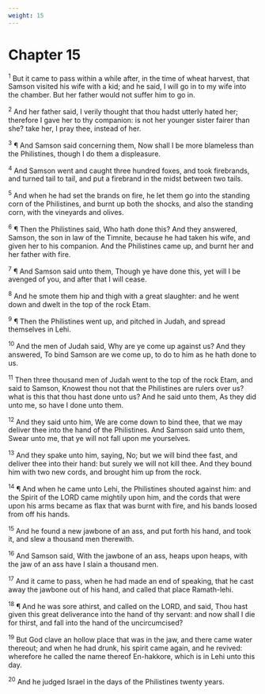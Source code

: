 ```yaml
---
weight: 15
---
```


# Chapter 15

<sup>1</sup> But it came to pass within a while after, in the time of wheat harvest, that Samson visited his wife with a kid; and he said, I will go in to my wife into the chamber. But her father would not suffer him to go in. 

<sup>2</sup> And her father said, I verily thought that thou hadst utterly hated her; therefore I gave her to thy companion: is not her younger sister fairer than she? take her, I pray thee, instead of her. 

<sup>3</sup> ¶ And Samson said concerning them, Now shall I be more blameless than the Philistines, though I do them a displeasure. 

<sup>4</sup> And Samson went and caught three hundred foxes, and took firebrands, and turned tail to tail, and put a firebrand in the midst between two tails. 

<sup>5</sup> And when he had set the brands on fire, he let them go into the standing corn of the Philistines, and burnt up both the shocks, and also the standing corn, with the vineyards and olives. 

<sup>6</sup> ¶ Then the Philistines said, Who hath done this? And they answered, Samson, the son in law of the Timnite, because he had taken his wife, and given her to his companion. And the Philistines came up, and burnt her and her father with fire. 

<sup>7</sup> ¶ And Samson said unto them, Though ye have done this, yet will I be avenged of you, and after that I will cease. 

<sup>8</sup> And he smote them hip and thigh with a great slaughter: and he went down and dwelt in the top of the rock Etam. 

<sup>9</sup> ¶ Then the Philistines went up, and pitched in Judah, and spread themselves in Lehi. 

<sup>10</sup> And the men of Judah said, Why are ye come up against us? And they answered, To bind Samson are we come up, to do to him as he hath done to us. 

<sup>11</sup> Then three thousand men of Judah went to the top of the rock Etam, and said to Samson, Knowest thou not that the Philistines are rulers over us? what is this that thou hast done unto us? And he said unto them, As they did unto me, so have I done unto them. 

<sup>12</sup> And they said unto him, We are come down to bind thee, that we may deliver thee into the hand of the Philistines. And Samson said unto them, Swear unto me, that ye will not fall upon me yourselves. 

<sup>13</sup> And they spake unto him, saying, No; but we will bind thee fast, and deliver thee into their hand: but surely we will not kill thee. And they bound him with two new cords, and brought him up from the rock. 

<sup>14</sup> ¶ And when he came unto Lehi, the Philistines shouted against him: and the Spirit of the LORD came mightily upon him, and the cords that were upon his arms became as flax that was burnt with fire, and his bands loosed from off his hands. 

<sup>15</sup> And he found a new jawbone of an ass, and put forth his hand, and took it, and slew a thousand men therewith. 

<sup>16</sup> And Samson said, With the jawbone of an ass, heaps upon heaps, with the jaw of an ass have I slain a thousand men. 

<sup>17</sup> And it came to pass, when he had made an end of speaking, that he cast away the jawbone out of his hand, and called that place Ramath-lehi. 

<sup>18</sup> ¶ And he was sore athirst, and called on the LORD, and said, Thou hast given this great deliverance into the hand of thy servant: and now shall I die for thirst, and fall into the hand of the uncircumcised? 

<sup>19</sup> But God clave an hollow place that was in the jaw, and there came water thereout; and when he had drunk, his spirit came again, and he revived: wherefore he called the name thereof En-hakkore, which is in Lehi unto this day. 

<sup>20</sup> And he judged Israel in the days of the Philistines twenty years. 


